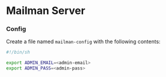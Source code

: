 # Mailman Server

### Config
Create a file named `mailman-config` with the following contents:
```sh
#!/bin/sh

export ADMIN_EMAIL=<admin-email>
export ADMIN_PASS=<admin-pass>
```
